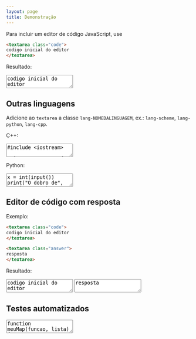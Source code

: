 ```yaml
---
layout: page
title: Demonstração
---
```



Para incluir um editor de código JavaScript, use

```html
<textarea class="code">
codigo inicial do editor
</textarea>
```

Resultado:

<textarea class="code">
codigo inicial do editor
</textarea>

## Outras linguagens

Adicione ao `textarea` a classe `lang-NOMEDALINGUAGEM`, ex.: `lang-scheme`, `lang-python`, `lang-cpp`.

C++:

<textarea class="code lang-cpp">
#include &lt;iostream&gt;

using namespace std;

int main() {
  cout &lt;&lt; "Alô mundo!" &lt;&lt; endl;
  return 0;
}</textarea>

Python:

<textarea class="code lang-python">
x = int(input())
print("O dobro de", x, "é", x * 2)
</textarea>

## Editor de código com resposta

Exemplo:

```html
<textarea class="code">
codigo inicial do editor
</textarea>

<textarea class="answer">
resposta
</textarea>
```

Resultado:

<textarea class="code">
codigo inicial do editor
</textarea>

<textarea class="answer">
resposta
</textarea>

## Testes automatizados

<textarea class="code">
function meuMap(funcao, lista) {
  let resultado = [];
  for (let i = 0; i < lista.length; i++) {
    resultado.push(funcao(lista[i]));
  }
  return resultado;
}

teste([2, 4, 6], meuMap(x => x * 2, [1, 2, 3]));
</textarea>

